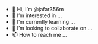 - 👋 Hi, I’m @jafar356m
- 👀 I’m interested in ...
- 🌱 I’m currently learning ...
- 💞️ I’m looking to collaborate on ...
- 📫 How to reach me ...

<!---
jafar356m/jafar356m is a ✨ special ✨ repository because its `README.md` (this file) appears on your GitHub profile.
You can click the Preview link to take a look at your changes.
--->

